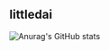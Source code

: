 ## littledai
![Anurag's GitHub stats](https://github-readme-stats.vercel.app/api?username=littledyc)
